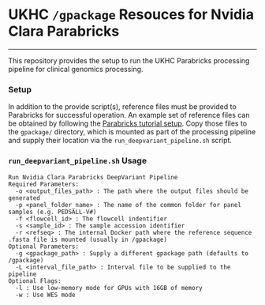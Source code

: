 # UKHC `/gpackage` Resouces for Nvidia Clara Parabricks

---

This repository provides the setup to run the UKHC Parabricks processing pipeline for clinical genomics processing.

### Setup
In addition to the provide script(s), reference files must be provided to Parabricks for successful operation. An example set of reference files can be obtained by following the [Parabricks tutorial setup](https://docs.nvidia.com/clara/parabricks/latest/tutorials/gettingthesampledata.html). Copy those files to the `gpackage/` directory, which is mounted as part of the processing pipeline and supply their location via the `run_deepvariant_pipeline.sh` script.

### `run_deepvariant_pipeline.sh` Usage

```
Run Nvidia Clara Parabricks DeepVariant Pipeline
Required Parameters:
  -o <output_files_path> : The path where the output files should be generated
  -p <panel_folder_name> : The name of the common folder for panel samples (e.g. PEDSALL-V#)
  -f <flowcell_id> : The flowcell indentifier
  -s <sample_id> : The sample accession identifier
  -r <refseq> : The internal Docker path where the reference sequence .fasta file is mounted (usually in /gpackage)
Optional Parameters:
  -g <gpackage_path> : Supply a different gpackage path (defaults to /gpackage)
  -L <interval_file_path> : Interval file to be supplied to the pipeline
Optional Flags:
  -l : Use low-memory mode for GPUs with 16GB of memory
  -w : Use WES mode
